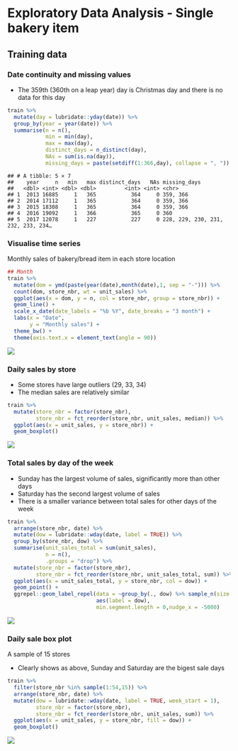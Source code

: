 Exploratory Data Analysis - Single bakery item
================

## Training data

### Date continuity and missing values

- The 359th (360th on a leap year) day is Christmas day and there is no
  data for this day

``` r
train %>% 
  mutate(day = lubridate::yday(date)) %>% 
  group_by(year = year(date)) %>% 
  summarise(n = n(),
            min = min(day),
            max = max(day),
            distinct_days = n_distinct(day),
            NAs = sum(is.na(day)),
            missing_days = paste(setdiff(1:366,day), collapse = ", "))
```

    ## # A tibble: 5 × 7
    ##    year     n   min   max distinct_days   NAs missing_days                      
    ##   <dbl> <int> <dbl> <dbl>         <int> <int> <chr>                             
    ## 1  2013 16885     1   365           364     0 359, 366                          
    ## 2  2014 17112     1   365           364     0 359, 366                          
    ## 3  2015 18308     1   365           364     0 359, 366                          
    ## 4  2016 19092     1   366           365     0 360                               
    ## 5  2017 12078     1   227           227     0 228, 229, 230, 231, 232, 233, 234…

### Visualise time series

Monthly sales of bakery/bread item in each store location

``` r
## Month 
train %>% 
  mutate(dom = ymd(paste(year(date),month(date),1, sep = "-"))) %>% 
  count(dom, store_nbr, wt = unit_sales) %>% 
  ggplot(aes(x = dom, y = n, col = store_nbr, group = store_nbr)) +
  geom_line() +
  scale_x_date(date_labels = "%b %Y", date_breaks = "3 month") +
  labs(x = "Date",
       y = "Monthly sales") +
  theme_bw() +
  theme(axis.text.x = element_text(angle = 90))
```

![](C:\Users\Dave%20Scroggs\Documents\R%20Projects\GrocerySalesForecasting\markdowns\bread_eda_files/figure-gfm/unnamed-chunk-2-1.png)<!-- -->

### Daily sales by store

- Some stores have large outliers (29, 33, 34)
- The median sales are relatively similar

``` r
train %>% 
  mutate(store_nbr = factor(store_nbr),
         store_nbr = fct_reorder(store_nbr, unit_sales, median)) %>% 
  ggplot(aes(x = unit_sales, y = store_nbr)) +
  geom_boxplot()
```

![](C:\Users\Dave%20Scroggs\Documents\R%20Projects\GrocerySalesForecasting\markdowns\bread_eda_files/figure-gfm/unnamed-chunk-3-1.png)<!-- -->

### Total sales by day of the week

- Sunday has the largest volume of sales, significantly more than other
  days
- Saturday has the second largest volume of sales
- There is a smaller variance between total sales for other days of the
  week

``` r
train %>% 
  arrange(store_nbr, date) %>% 
  mutate(dow = lubridate::wday(date, label = TRUE)) %>% 
  group_by(store_nbr, dow) %>% 
  summarise(unit_sales_total = sum(unit_sales),
            n = n(),
            .groups = "drop") %>% 
  mutate(store_nbr = factor(store_nbr),
         store_nbr = fct_reorder(store_nbr, unit_sales_total, sum)) %>% 
  ggplot(aes(x = unit_sales_total, y = store_nbr, col = dow)) + 
  geom_point() +
  ggrepel::geom_label_repel(data = ~group_by(., dow) %>% sample_n(size = 1),
                            aes(label = dow),
                            min.segment.length = 0,nudge_x = -5000)
```

![](C:\Users\Dave%20Scroggs\Documents\R%20Projects\GrocerySalesForecasting\markdowns\bread_eda_files/figure-gfm/unnamed-chunk-4-1.png)<!-- -->

### Daily sale box plot

A sample of 15 stores

- Clearly shows as above, Sunday and Saturday are the bigest sale days

``` r
train %>% 
  filter(store_nbr %in% sample(1:54,15)) %>% 
  arrange(store_nbr, date) %>% 
  mutate(dow = lubridate::wday(date, label = TRUE, week_start = 1),
         store_nbr = factor(store_nbr),
         store_nbr = fct_reorder(store_nbr, unit_sales, sum)) %>% 
  ggplot(aes(x = unit_sales, y = store_nbr, fill = dow)) + 
  geom_boxplot()
```

![](C:\Users\Dave%20Scroggs\Documents\R%20Projects\GrocerySalesForecasting\markdowns\bread_eda_files/figure-gfm/unnamed-chunk-5-1.png)<!-- -->
